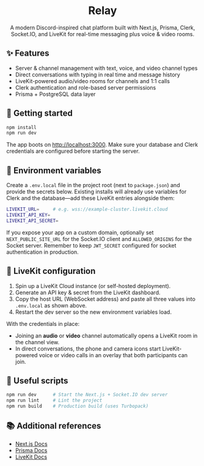 <div align="center">

# Relay

A modern Discord-inspired chat platform built with Next.js, Prisma, Clerk, Socket.IO, and LiveKit for real-time messaging plus voice & video rooms.

</div>

## ✨ Features

- Server & channel management with text, voice, and video channel types
- Direct conversations with typing in real time and message history
- LiveKit-powered audio/video rooms for channels and 1:1 calls
- Clerk authentication and role-based server permissions
- Prisma + PostgreSQL data layer

## 🚀 Getting started

```bash
npm install
npm run dev
```

The app boots on [http://localhost:3000](http://localhost:3000). Make sure your database and Clerk credentials are configured before starting the server.

## 🔐 Environment variables

Create a `.env.local` file in the project root (next to `package.json`) and provide the secrets below. Existing installs will already use variables for Clerk and the database—add these LiveKit entries alongside them:

```bash
LIVEKIT_URL=     # e.g. wss://example-cluster.livekit.cloud
LIVEKIT_API_KEY=
LIVEKIT_API_SECRET=
```

If you expose your app on a custom domain, optionally set `NEXT_PUBLIC_SITE_URL` for the Socket.IO client and `ALLOWED_ORIGINS` for the Socket server. Remember to keep `JWT_SECRET` configured for socket authentication in production.

## 🎥 LiveKit configuration

1. Spin up a LiveKit Cloud instance (or self-hosted deployment).
2. Generate an API key & secret from the LiveKit dashboard.
3. Copy the host URL (WebSocket address) and paste all three values into `.env.local` as shown above.
4. Restart the dev server so the new environment variables load.

With the credentials in place:

- Joining an **audio** or **video** channel automatically opens a LiveKit room in the channel view.
- In direct conversations, the phone and camera icons start LiveKit-powered voice or video calls in an overlay that both participants can join.

## 🧪 Useful scripts

```bash
npm run dev      # Start the Next.js + Socket.IO dev server
npm run lint     # Lint the project
npm run build    # Production build (uses Turbopack)
```

## 📚 Additional references

- [Next.js Docs](https://nextjs.org/docs)
- [Prisma Docs](https://www.prisma.io/docs)
- [LiveKit Docs](https://docs.livekit.io/)
